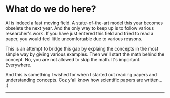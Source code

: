 # What do we do here?
AI is indeed a fast moving field. A state-of-the-art model this year becomes obselete the next year. And the only way to keep up is to follow various researcher's work. If you have just entered this field and tried to read a paper, you would feel little uncomfortable due to various reasons.

This is an attempt to bridge this gap by explaing the concepts in the most simple way by giving various examples. Then we'll start the math behind the concept. No, you are not allowed to skip the math. It's important. Everywhere.

And this is something I wished for when I started out reading papers and understanding concepts. Coz y'all know how scientific papers are written... ;)

---
